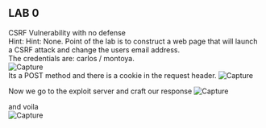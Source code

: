 ## LAB 0
CSRF Vulnerability with no defense    
Hint: Hint: None. Point of the lab is to construct a web page that will launch a CSRF attack and change the users email address.    
The credentials are: carlos / montoya.    
![Capture](https://user-images.githubusercontent.com/25066959/70395656-f43fca00-19ce-11ea-845b-6fc7abaa12b2.PNG)   
Its a POST method and there is a cookie in the request header.
![Capture](https://user-images.githubusercontent.com/25066959/70395738-bd1de880-19cf-11ea-99bf-8c8bb75ff5fa.PNG)

Now we go to the exploit server and craft our response 
![Capture](https://user-images.githubusercontent.com/25066959/70396119-02441980-19d4-11ea-8084-493ac0606ea1.PNG)

and voila    
![Capture](https://user-images.githubusercontent.com/25066959/70396131-1be56100-19d4-11ea-9be0-293a7aef4f43.PNG)

